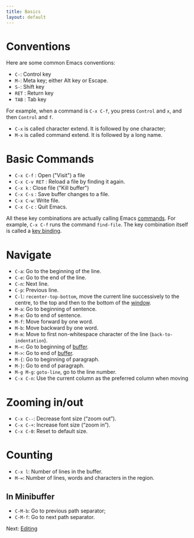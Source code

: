 ```yaml
---
title: Basics
layout: default
---
```


# Conventions
Here are some common Emacs conventions:

- `C-`: Control key
- `M-`: Meta key; either Alt key or Escape.
- `S-`: Shift key
- `RET` : Return key
- `TAB` : Tab key

For example, when a command is `C-x C-f`, you press `Control` and `x`, and then `Control` and `f`.

- `C-x` is called character extend.  It is followed by one character;
- `M-x` is called command extend.  It is followed by a long name.

# Basic Commands

- `C-x C-f` : Open ("Visit") a file
- `C-x C-v RET` : Reload a file by finding it again.
- `C-x k` : Close file ("Kill buffer")
- `C-x C-s` : Save buffer changes to a file.
- `C-x C-w`: Write file.
- `C-x C-c` : Quit Emacs.

All these key combinations are actually calling Emacs [commands](commands.html).  For example, `C-x C-f` runs the command `find-file`.  The key combination itself is called a [key binding](key-bindings.html).

# Navigate

- `C-a`: Go to the beginning of the line.
- `C-e`: Go to the end of the line.
- `C-n`: Next line.
- `C-p`: Previous line.
- `C-l`: `recenter-top-bottom`, move the current line successively to the centre, to the top and then to the bottom of the [window](window.html).
- `M-a`: Go to beginning of sentence.
- `M-e`: Go to end of sentence.
- `M-f`: Move forward by one word.
- `M-b`: Move backward by one word.
- `M-m`: Move to first non-whitespace character of the line (`back-to-indentation`).
- `M-<`: Go to beginning of [buffer](buffer.html).
- `M->`: Go to end of [buffer](buffer.html).
- `M-{`: Go to beginning of paragraph.
- `M-}`: Go to end of paragraph.
- `M-g M-g`: `goto-line`, go to the line number.
- `C-x C-n`: Use the current column as the preferred column when
  moving

# Zooming in/out

- `C-x C--`: Decrease font size (“zoom out”).
- `C-x C-+`: Increase font size (“zoom in”).
- `C-x C-0`: Reset to default size.

# Counting

- `C-x l`: Number of lines in the buffer.
- `M-=`: Number of lines, words and characters in the region.

## In Minibuffer

- `C-M-b`: Go to previous path separator;
- `C-M-f`: Go to next path separator.

Next: [Editing](editing.html)
